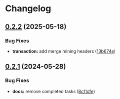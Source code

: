 # Changelog

## [0.2.2](https://github.com/Snipa22/go-xmr-lib/compare/v0.2.1...v0.2.2) (2025-05-18)


### Bug Fixes

* **transaction:** add merge mining headers ([13b674e](https://github.com/Snipa22/go-xmr-lib/commit/13b674e410cd059f0c3a5e9faad22b31ed7f074b))

## [0.2.1](https://github.com/Snipa22/go-xmr-lib/compare/v0.2.0...v0.2.1) (2024-05-28)


### Bug Fixes

* **docs:** remove completed tasks ([8c11dfe](https://github.com/Snipa22/go-xmr-lib/commit/8c11dfe39ec1cca8c00922fbd613366b96e387a5))
